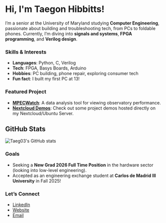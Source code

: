 # Hi, I'm Taegon Hibbitts!

I’m a senior at the University of Maryland studying **Computer Engineering**, passionate about building and troubleshooting tech, from PCs to foldable phones. Currently, I’m diving into **signals and systems**, **FPGA programming**, and **Verilog design**.

### Skills & Interests
- **Languages**: Python, C, Verilog
- **Tech**: FPGA, Basys Boards, Arduino
- **Hobbies**: PC building, phone repair, exploring consumer tech
- **Fun fact**: I built my first PC at 13!

### Featured Project
- [**MPECWatch**](https://sbnmpc.astro.umd.edu/mpecwatch/): A data analysis tool for viewing observatory performance.
- [**Nextcloud Demos**]([https://sbnmpc.astro.umd.edu/mpecwatch/](https://taegon.ddns.net/index.php/s/zmtew9SaZ2Lo8D5)): Check out some project demos hosted directly on my Nextcloud/Ubuntu Server.

## GitHub Stats
![Taeg03's GitHub stats](https://github-readme-stats.vercel.app/api?username=Taeg03&show_icons=true&theme=radical)

### Goals
- Seeking a **New Grad 2026 Full Time Position** in the hardware sector (looking into low-level engineering).
- Accepted as an engineering exchange student at **Carlos de Madrid III University** in Fall 2025!

### Let’s Connect
- [LinkedIn](https://linkedin.com/in/taegon-hibbitts)
- [Website](https://taegonhibbitts.com)
- [Email](mailto:thibbitts03@gmail.com)

<!--
**Taeg03/Taeg03** is a ✨ _special_ ✨ repository because its `README.md` (this file) appears on your GitHub profile.

Here are some ideas to get you started:

- 🔭 I’m currently working on ...
- 🌱 I’m currently learning ...
- 👯 I’m looking to collaborate on ...
- 🤔 I’m looking for help with ...
- 💬 Ask me about ...
- 📫 How to reach me: ...
- 😄 Pronouns: ...
- ⚡ Fun fact: ...
-->
